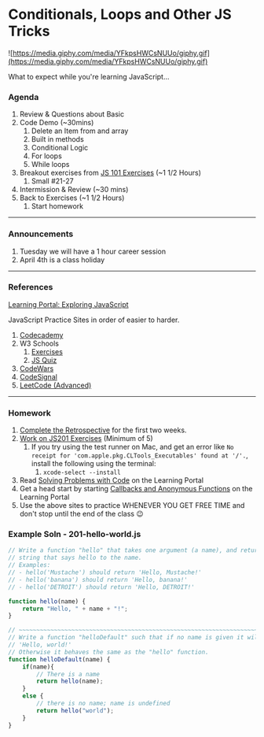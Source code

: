 # Conditionals, Loops and Other JS Tricks

![https://media.giphy.com/media/YFkpsHWCsNUUo/giphy.gif](https://media.giphy.com/media/YFkpsHWCsNUUo/giphy.gif)

What to expect while you're learning JavaScript... 

### Agenda

1. Review & Questions about Basic 
2. Code Demo (~30mins)
    1. Delete an Item from and array
    2. Built in methods
    3. Conditional Logic
    4. For loops 
    5. While loops
3. Breakout exercises from  [JS 101 Exercises](https://learn.digitalcrafts.com/flex/lessons/solving-problems-using-code-js/js-101/exercises.html#small) (~1 1/2 Hours)
    1. Small #21-27
4. Intermission & Review (~30 mins)
5. Back to Exercises (~1 1/2 Hours)
    1. Start homework 

---

### Announcements

1. Tuesday we will have a 1 hour career session
2. April 4th is a class holiday

---

### References

[Learning Portal: Exploring JavaScript](https://learn.digitalcrafts.com/flex/lessons/solving-problems-using-code-js/js-101/)

JavaScript Practice Sites in order of easier to harder.

1. [Codecademy](https://www.codecademy.com/learn/introduction-to-javascript) 
2. W3 Schools
    1. [Exercises](https://www.w3schools.com/js/exercise_js.asp?filename=exercise_js_variables1)
    2. [JS Quiz](https://www.w3schools.com/js/js_quiz.asp)
3. [CodeWars](https://www.codewars.com/) 
4. [CodeSignal](https://codesignal.com/developers/)
5. [LeetCode (Advanced)](https://leetcode.com/)

---

### Homework

1. [Complete the Retrospective](https://hackmd.io/OoWk-5x3Qh21pIff87AUOQ) for the first two weeks.
2. [Work on JS201 Exercises](https://github.com/DanStough/dc-flex-feb-2021/blob/ab557d14f9734b4344fc8a8e6c4f11d433f75982/WK-02-JS_102/homework-js201/README.md) (Minimum of 5)
    1. If you try using the test runner on Mac, and get an error like `No receipt for 'com.apple.pkg.CLTools_Executables' found at '/'.`, install the following using the terminal:
        1. `xcode-select --install`
3. Read [Solving Problems with Code](https://learn.digitalcrafts.com/flex/lessons/solving-problems-using-code-js/common-patterns/#learning-objectives) on the Learning Portal
4. Get a head start by starting [Callbacks and Anonymous Functions](https://learn.digitalcrafts.com/flex/lessons/solving-problems-using-code-js/callbacks/#summary) on the Learning Portal
5. Use the above sites to practice WHENEVER YOU GET FREE TIME and don't stop until the end of the class 😉

### Example Soln - 201-hello-world.js

```js
// Write a function "hello" that takes one argument (a name), and returns a
// string that says hello to the name.
// Examples:
// - hello('Mustache') should return 'Hello, Mustache!'
// - hello('banana') should return 'Hello, banana!'
// - hello('DETROIT') should return 'Hello, DETROIT!'

function hello(name) {
    return "Hello, " + name + "!";
}

// ~~~~~~~~~~~~~~~~~~~~~~~~~~~~~~~~~~~~~~~~~~~~~~~~~~~~~~~~~~~~~~~~~~~~~~~~~~~~~
// Write a function "helloDefault" such that if no name is given it will return
// 'Hello, world!'
// Otherwise it behaves the same as the "hello" function.
function helloDefault(name) {
    if(name){
        // There is a name
        return hello(name);
    }
    else {
        // there is no name; name is undefined
        return hello("world");
    }
}
```
